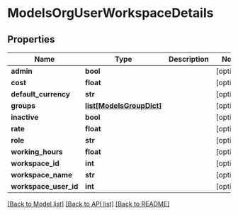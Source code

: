 # ModelsOrgUserWorkspaceDetails

## Properties

Name | Type | Description | Notes
------------ | ------------- | ------------- | -------------
**admin** | **bool** |  | [optional] 
**cost** | **float** |  | [optional] 
**default_currency** | **str** |  | [optional] 
**groups** | [**list[ModelsGroupDict]**](ModelsGroupDict.md) |  | [optional] 
**inactive** | **bool** |  | [optional] 
**rate** | **float** |  | [optional] 
**role** | **str** |  | [optional] 
**working_hours** | **float** |  | [optional] 
**workspace_id** | **int** |  | [optional] 
**workspace_name** | **str** |  | [optional] 
**workspace_user_id** | **int** |  | [optional] 

[[Back to Model list]](../README.md#documentation-for-models) [[Back to API list]](../README.md#documentation-for-api-endpoints) [[Back to README]](../README.md)


